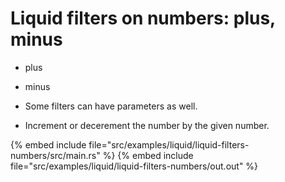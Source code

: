 # Liquid filters on numbers: plus, minus

* plus
* minus

* Some filters can have parameters as well.
* Increment or decerement the number by the given number.

{% embed include file="src/examples/liquid/liquid-filters-numbers/src/main.rs" %}
{% embed include file="src/examples/liquid/liquid-filters-numbers/out.out" %}



